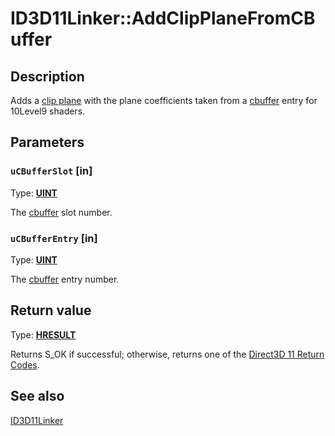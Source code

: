 # ID3D11Linker::AddClipPlaneFromCBuffer

## Description

Adds a [clip plane](https://learn.microsoft.com/windows/desktop/direct3dhlsl/user-clip-planes-on-10level9) with the plane coefficients taken from a [cbuffer](https://learn.microsoft.com/windows/desktop/direct3dhlsl/dx-graphics-hlsl-constants) entry for 10Level9 shaders.

## Parameters

### `uCBufferSlot` [in]

Type: **[UINT](https://learn.microsoft.com/windows/desktop/WinProg/windows-data-types)**

The [cbuffer](https://learn.microsoft.com/windows/desktop/direct3dhlsl/dx-graphics-hlsl-constants) slot number.

### `uCBufferEntry` [in]

Type: **[UINT](https://learn.microsoft.com/windows/desktop/WinProg/windows-data-types)**

The [cbuffer](https://learn.microsoft.com/windows/desktop/direct3dhlsl/dx-graphics-hlsl-constants) entry number.

## Return value

Type: **[HRESULT](https://learn.microsoft.com/windows/win32/com/structure-of-com-error-codes)**

Returns S_OK if successful; otherwise, returns one of the [Direct3D 11 Return Codes](https://learn.microsoft.com/windows/desktop/direct3d11/d3d11-graphics-reference-returnvalues).

## See also

[ID3D11Linker](https://learn.microsoft.com/windows/desktop/api/d3d11shader/nn-d3d11shader-id3d11linker)